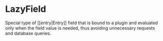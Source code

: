 # LazyField

Special type of [[entry|Entry]] field that is bound to a plugin and evaluated only when the field value is needed, thus avoiding unnecessary requests and database queries.
